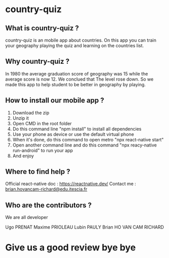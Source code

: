 # country-quiz

## What is country-quiz ?

country-quiz is an mobile app about countries. On this app you can train your geography playing the quiz and learning on the countries list.

## Why country-quiz ?

In 1980 the average graduation score of geography was 15 while the average score is now 12.
We conclued that The level rose down.
So we made this app to help student to be better in geography by playing.

## How to install our mobile app ?

1. Download the zip
2. Unzip it 
3. Open CMD in the root folder
4. Do this command line "npm install" to install all dependencies
5. Use your phone as device or use the default virtual phone
6. When it's done, do this command to open metro "npx react-native start"
7. Open another command line and do this command "npx reacy-native run-android" to run your app
8. And enjoy

## Where to find help ?

Official react-native doc : https://reactnative.dev/
Contact me : brian.hovancam-richard@edu.itescia.fr

## Who are the contributors ?

We are all developer

Ugo PRENAT
Maxime PRIOLEAU
Lubin PAULY
Brian HO VAN CAM RICHARD



# Give us a good review bye bye
